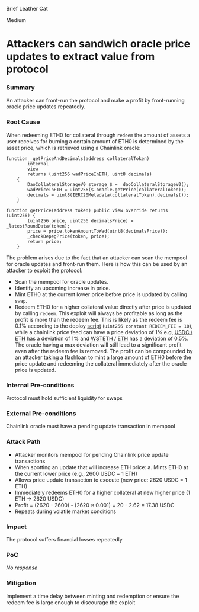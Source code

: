 Brief Leather Cat

Medium

# Attackers can sandwich oracle price updates to extract value from protocol

### Summary

An attacker can front-run the protocol and make a profit by front-running oracle price updates repeatedly.

### Root Cause

When redeeming ETH0 for collateral through `redeem` the amount of assets a user receives for burning a certain amount of ETH0 is determined by the asset price, which is retrieved using a Chainlink oracle:
```solidity
function _getPriceAndDecimals(address collateralToken)
        internal
        view
        returns (uint256 wadPriceInETH, uint8 decimals)
    {
        DaoCollateralStorageV0 storage $ = _daoCollateralStorageV0();
        wadPriceInETH = uint256($.oracle.getPrice(collateralToken));
        decimals = uint8(IERC20Metadata(collateralToken).decimals());
    }
```
```solidity
function getPrice(address token) public view override returns (uint256) {
        (uint256 price, uint256 decimalsPrice) = _latestRoundData(token);
        price = price.tokenAmountToWad(uint8(decimalsPrice));
        _checkDepegPrice(token, price);
        return price;
    }
```
The problem arises due to the fact that an attacker can scan the mempool for oracle updates and front-run them. Here is how this can be used by an attacker to exploit the protocol:

- Scan the mempool for oracle updates.
- Identify an upcoming increase in price.
- Mint ETH0 at the current lower price before price is updated by calling `swap`.
- Redeem ETH0 for a higher collateral value directly after price is updated by calling `redeem`.
This exploit will always be profitable as long as the profit is more than the redeem fee. This is likely as the redeem fee is 0.1% according to the deploy [script](https://github.com/sherlock-audit/2025-05-usual-eth0/blob/main/eth0-protocol/src/mock/constants.sol#L10) (`uint256 constant REDEEM_FEE = 10`), while a chainlink price feed can have a price deviation of 1% e.g, [USDC / ETH](https://data.chain.link/feeds/ethereum/mainnet/usdc-eth) has a deviation of 1% and [WSTETH / ETH](https://data.chain.link/feeds/optimism/mainnet/wsteth-eth) has a deviation of 0.5%. The oracle having a max deviation will still lead to a significant profit even after the redeem fee is removed. The profit can be compounded by an attacker taking a flashloan to mint a large amount of ETH0 before the price update and redeeming the collateral immediately after the oracle price is updated.

### Internal Pre-conditions

Protocol must hold sufficient liquidity for swaps

### External Pre-conditions

Chainlink oracle must have a pending update transaction in mempool

### Attack Path

- Attacker monitors mempool for pending Chainlink price update transactions
- When spotting an update that will increase ETH price:
a. Mints ETH0 at the current lower price (e.g., 2600 USDC = 1 ETH)
- Allows price update transaction to execute (new price: 2620 USDC = 1 ETH)
- Immediately redeems ETH0 for a higher collateral at new higher price (1 ETH → 2620 USDC)
- Profit = (2620 - 2600) - (2620 × 0.001) = 20 - 2.62 = 17.38 USDC
- Repeats during volatile market conditions

### Impact

The protocol suffers financial losses repeatedly

### PoC

_No response_

### Mitigation

Implement a time delay between minting and redemption or ensure the redeem fee is large enough to discourage the exploit